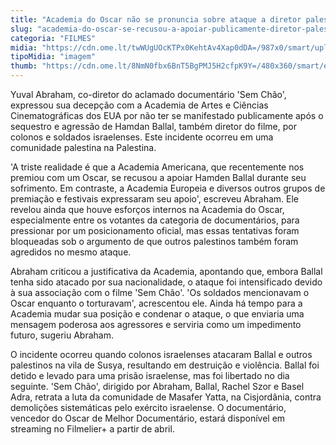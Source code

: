 ```yaml
---
title: "Academia do Oscar não se pronuncia sobre ataque a diretor palestino"
slug: "academia-do-oscar-se-recusou-a-apoiar-publicamente-diretor-palestino-sequestrado"
categoria: "FILMES"
midia: "https://cdn.ome.lt/twWUgUOcKTPx0KehtAv4Xap0dDA=/987x0/smart/uploads/conteudo/fotos/ballal.jpg"
tipoMidia: "imagem"
thumb: "https://cdn.ome.lt/8NmN0fbx6BnT5BgPMJ5H2cfpK9Y=/480x360/smart/extras/conteudos/ballal.jpg"
---
```


Yuval Abraham, co-diretor do aclamado documentário 'Sem Chão', expressou sua decepção com a Academia de Artes e Ciências Cinematográficas dos EUA por não ter se manifestado publicamente após o sequestro e agressão de Hamdan Ballal, também diretor do filme, por colonos e soldados israelenses. Este incidente ocorreu em uma comunidade palestina na Palestina. 

'A triste realidade é que a Academia Americana, que recentemente nos premiou com um Oscar, se recusou a apoiar Hamden Ballal durante seu sofrimento. Em contraste, a Academia Europeia e diversos outros grupos de premiação e festivais expressaram seu apoio', escreveu Abraham. Ele revelou ainda que houve esforços internos na Academia do Oscar, especialmente entre os votantes da categoria de documentários, para pressionar por um posicionamento oficial, mas essas tentativas foram bloqueadas sob o argumento de que outros palestinos também foram agredidos no mesmo ataque. 

Abraham criticou a justificativa da Academia, apontando que, embora Ballal tenha sido atacado por sua nacionalidade, o ataque foi intensificado devido à sua associação com o filme 'Sem Chão'. 'Os soldados mencionavam o Oscar enquanto o torturavam', acrescentou ele. Ainda há tempo para a Academia mudar sua posição e condenar o ataque, o que enviaria uma mensagem poderosa aos agressores e serviria como um impedimento futuro, sugeriu Abraham. 

O incidente ocorreu quando colonos israelenses atacaram Ballal e outros palestinos na vila de Susya, resultando em destruição e violência. Ballal foi detido e levado para uma prisão israelense, mas foi libertado no dia seguinte. 'Sem Chão', dirigido por Abraham, Ballal, Rachel Szor e Basel Adra, retrata a luta da comunidade de Masafer Yatta, na Cisjordânia, contra demolições sistemáticas pelo exército israelense. O documentário, vencedor do Oscar de Melhor Documentário, estará disponível em streaming no Filmelier+ a partir de abril.